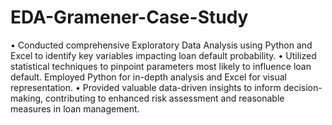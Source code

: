 # EDA-Gramener-Case-Study
• Conducted comprehensive Exploratory Data Analysis using Python and Excel to identify key variables impacting loan
default probability.
• Utilized statistical techniques to pinpoint parameters most likely to influence loan default. Employed Python for in-depth
analysis and Excel for visual representation.
• Provided valuable data-driven insights to inform decision-making, contributing to enhanced risk assessment and
reasonable measures in loan management.

